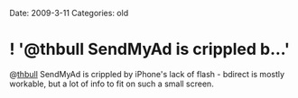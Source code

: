 Date: 2009-3-11
Categories: old

# ! '@thbull SendMyAd is crippled b...'

@<a href="http://twitter.com/thbull">thbull</a> SendMyAd is crippled by iPhone's lack of flash  - bdirect is mostly workable, but a lot of info to fit on such a small screen.
